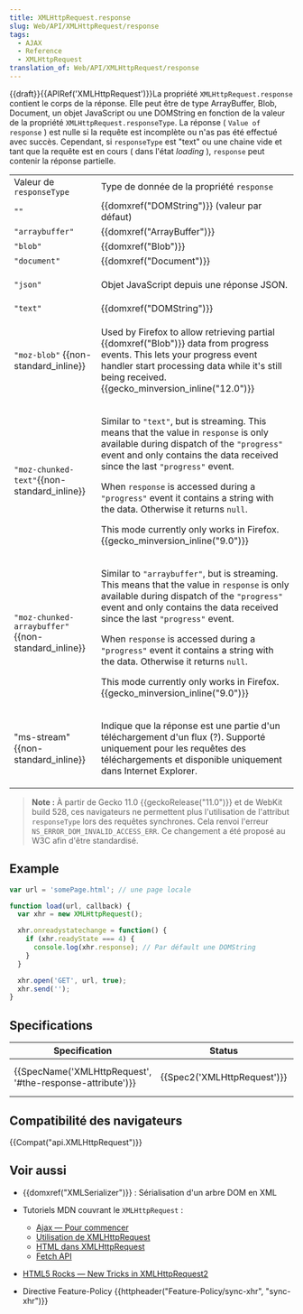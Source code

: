 ```yaml
---
title: XMLHttpRequest.response
slug: Web/API/XMLHttpRequest/response
tags:
  - AJAX
  - Reference
  - XMLHttpRequest
translation_of: Web/API/XMLHttpRequest/response
---
```

{{draft}}{{APIRef('XMLHttpRequest')}}La propriété `XMLHttpRequest.response` contient le corps de la réponse. Elle peut être de type ArrayBuffer, Blob, Document, un objet JavaScript ou une DOMString en fonction de la valeur de la propriété `XMLHttpRequest.responseType`. La réponse ( `Value of response` ) est nulle si la requête est incomplète ou n'as pas été effectué avec succès. Cependant, si `responseType` est "text" ou une chaine vide et tant que la requête est en cours ( dans l'état _loading_ ), `response` peut contenir la réponse partielle.

<table class="standard-table">
  <tbody>
    <tr>
      <td class="header">Valeur de <code>responseType</code></td>
      <td class="header">
        Type de donnée de la propriété <code>response</code>
      </td>
    </tr>
    <tr>
      <td><code>""</code></td>
      <td>{{domxref("DOMString")}} (valeur par défaut)</td>
    </tr>
    <tr>
      <td><code>"arraybuffer"</code></td>
      <td>{{domxref("ArrayBuffer")}}</td>
    </tr>
    <tr>
      <td><code>"blob"</code></td>
      <td>{{domxref("Blob")}}</td>
    </tr>
    <tr>
      <td><code>"document"</code></td>
      <td>{{domxref("Document")}}</td>
    </tr>
    <tr>
      <td><code>"json"</code></td>
      <td><p>Objet JavaScript depuis une réponse JSON.</p></td>
    </tr>
    <tr>
      <td><code>"text"</code></td>
      <td>{{domxref("DOMString")}}</td>
    </tr>
    <tr>
      <td><code>"moz-blob"</code> {{non-standard_inline}}</td>
      <td>
        <p>
          Used by Firefox to allow retrieving partial {{domxref("Blob")}}
          data from progress events. This lets your progress event handler start
          processing data while it's still being received.
          {{gecko_minversion_inline("12.0")}}
        </p>
      </td>
    </tr>
    <tr>
      <td><code>"moz-chunked-text"</code>{{non-standard_inline}}</td>
      <td>
        <p>
          Similar to <code>"text"</code>, but is streaming. This means that the
          value in <code>response</code> is only available during dispatch of
          the <code>"progress"</code> event and only contains the data received
          since the last <code>"progress"</code> event.
        </p>
        <p>
          When <code>response</code> is accessed during a
          <code>"progress"</code> event it contains a string with the data.
          Otherwise it returns <code>null</code>.
        </p>
        <p>
          This mode currently only works in Firefox.
          {{gecko_minversion_inline("9.0")}}
        </p>
      </td>
    </tr>
    <tr>
      <td>
        <code>"moz-chunked-arraybuffer"</code>{{non-standard_inline}}
      </td>
      <td>
        <p>
          Similar to <code>"arraybuffer"</code>, but is streaming. This means
          that the value in <code>response</code> is only available during
          dispatch of the <code>"progress"</code> event and only contains the
          data received since the last <code>"progress"</code> event.
        </p>
        <p>
          When <code>response</code> is accessed during a
          <code>"progress"</code> event it contains a string with the data.
          Otherwise it returns <code>null</code>.
        </p>
        <p>
          This mode currently only works in Firefox.
          {{gecko_minversion_inline("9.0")}}
        </p>
      </td>
    </tr>
    <tr>
      <td>"ms-stream"{{non-standard_inline}}</td>
      <td>
        <p>
          Indique que la réponse est une partie d'un téléchargement d'un flux
          (?). Supporté uniquement pour les requêtes des téléchargements et
          disponible uniquement dans Internet Explorer.
        </p>
      </td>
    </tr>
  </tbody>
</table>

> **Note :** À partir de Gecko 11.0 {{geckoRelease("11.0")}} et de WebKit build 528, ces navigateurs ne permettent plus l'utilisation de l'attribut `responseType` lors des requêtes synchrones. Cela renvoi l'erreur `NS_ERROR_DOM_INVALID_ACCESS_ERR`. Ce changement a été proposé au W3C afin d'être standardisé.

## Example

```js
var url = 'somePage.html'; // une page locale

function load(url, callback) {
  var xhr = new XMLHttpRequest();

  xhr.onreadystatechange = function() {
    if (xhr.readyState === 4) {
      console.log(xhr.response); // Par défault une DOMString
    }
  }

  xhr.open('GET', url, true);
  xhr.send('');
}
```

## Specifications

| Specification                                                                | Status                               | Comment                |
| ---------------------------------------------------------------------------- | ------------------------------------ | ---------------------- |
| {{SpecName('XMLHttpRequest', '#the-response-attribute')}} | {{Spec2('XMLHttpRequest')}} | WHATWG living standard |

## Compatibilité des navigateurs

{{Compat("api.XMLHttpRequest")}}

## Voir aussi

- {{domxref("XMLSerializer")}} : Sérialisation d'un arbre DOM en XML
- Tutoriels MDN couvrant le `XMLHttpRequest` :

  - [Ajax — Pour commencer](/fr/docs/Web/Guide/AJAX/Getting_Started)
  - [Utilisation de XMLHttpRequest](/fr/docs/Web/API/XMLHttpRequest/Using_XMLHttpRequest)
  - [HTML dans XMLHttpRequest](/fr/docs/Web/API/XMLHttpRequest/HTML_in_XMLHttpRequest)
  - [Fetch API](/fr/docs/Web/API/Fetch_API)

- [HTML5 Rocks — New Tricks in XMLHttpRequest2](http://www.html5rocks.com/en/tutorials/file/xhr2/)
- Directive Feature-Policy {{httpheader("Feature-Policy/sync-xhr", "sync-xhr")}}
